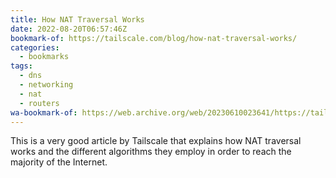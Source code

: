 ```yaml
---
title: How NAT Traversal Works
date: 2022-08-20T06:57:46Z
bookmark-of: https://tailscale.com/blog/how-nat-traversal-works/
categories:
  - bookmarks
tags:
  - dns
  - networking
  - nat
  - routers
wa-bookmark-of: https://web.archive.org/web/20230610023641/https://tailscale.com/blog/how-nat-traversal-works/
---
```


This is a very good article by Tailscale that explains how NAT traversal works and the different algorithms they employ in order to reach the majority of the Internet.
